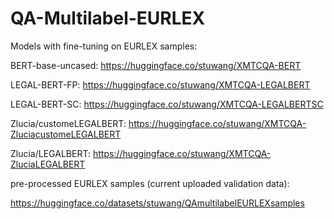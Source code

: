 # QA-Multilabel-EURLEX


Models with fine-tuning on EURLEX samples:

BERT-base-uncased: https://huggingface.co/stuwang/XMTCQA-BERT 

LEGAL-BERT-FP: https://huggingface.co/stuwang/XMTCQA-LEGALBERT 

LEGAL-BERT-SC: https://huggingface.co/stuwang/XMTCQA-LEGALBERTSC

Zlucia/customeLEGALBERT: https://huggingface.co/stuwang/XMTCQA-ZluciacustomeLEGALBERT

Zlucia/LEGALBERT: https://huggingface.co/stuwang/XMTCQA-ZluciaLEGALBERT

pre-processed EURLEX samples (current uploaded validation data):

https://huggingface.co/datasets/stuwang/QAmultilabelEURLEXsamples 
